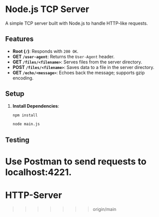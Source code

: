 
# Node.js TCP Server

A simple TCP server built with Node.js to handle HTTP-like requests.

## Features

- **Root (`/`)**: Responds with `200 OK`.
- **GET `/user-agent`**: Returns the `User-Agent` header.
- **GET `/files/<filename>`**: Serves files from the server directory.
- **POST `/files/<filename>`**: Saves data to a file in the server directory.
- **GET `/echo/<message>`**: Echoes back the message; supports gzip encoding.

## Setup

1. **Install Dependencies**: 
   ```bash
   npm install
   ```
   ```bash
   node main.js
   ```

## Testing 

Use Postman to send requests to localhost:4221.
=======
# HTTP-Server
>>>>>>> origin/main
